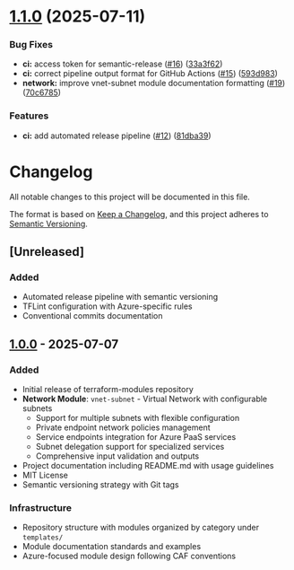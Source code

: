 # [1.1.0](https://github.com/mccrackenyyc/terraform-modules/compare/v1.0.0...v1.1.0) (2025-07-11)


### Bug Fixes

* **ci:** access token for semantic-release ([#16](https://github.com/mccrackenyyc/terraform-modules/issues/16)) ([33a3f62](https://github.com/mccrackenyyc/terraform-modules/commit/33a3f623fc32d88fba3124c4af3260e2ff8a884b))
* **ci:** correct pipeline output format for GitHub Actions ([#15](https://github.com/mccrackenyyc/terraform-modules/issues/15)) ([593d983](https://github.com/mccrackenyyc/terraform-modules/commit/593d983092ba8444aa4df669427440e8c8963456))
* **network:** improve vnet-subnet module documentation formatting ([#19](https://github.com/mccrackenyyc/terraform-modules/issues/19)) ([70c6785](https://github.com/mccrackenyyc/terraform-modules/commit/70c67855fbf8daf8cdf03cae5c2131f65219c5c4))


### Features

* **ci:** add automated release pipeline ([#12](https://github.com/mccrackenyyc/terraform-modules/issues/12)) ([81dba39](https://github.com/mccrackenyyc/terraform-modules/commit/81dba39175996c867f2a711aee28d469c7bbe315))

# Changelog

All notable changes to this project will be documented in this file.

The format is based on [Keep a Changelog](https://keepachangelog.com/en/1.0.0/),
and this project adheres to [Semantic Versioning](https://semver.org/spec/v2.0.0.html).

## [Unreleased]

### Added
- Automated release pipeline with semantic versioning
- TFLint configuration with Azure-specific rules
- Conventional commits documentation

## [1.0.0] - 2025-07-07

### Added
- Initial release of terraform-modules repository
- **Network Module**: `vnet-subnet` - Virtual Network with configurable subnets
  - Support for multiple subnets with flexible configuration
  - Private endpoint network policies management
  - Service endpoints integration for Azure PaaS services
  - Subnet delegation support for specialized services
  - Comprehensive input validation and outputs
- Project documentation including README.md with usage guidelines
- MIT License
- Semantic versioning strategy with Git tags

### Infrastructure
- Repository structure with modules organized by category under `templates/`
- Module documentation standards and examples
- Azure-focused module design following CAF conventions

[1.0.0]: https://github.com/mccrackenyyc/terraform-modules/releases/tag/v1.0.0
